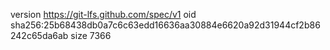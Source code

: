 version https://git-lfs.github.com/spec/v1
oid sha256:25b68438db0a7c6c63edd16636aa30884e6620a92d31944cf2b86242c65da6ab
size 7366
